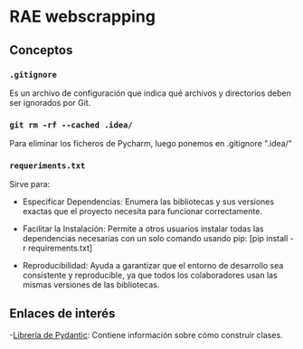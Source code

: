# RAE webscrapping

## Conceptos

### `.gitignore`
Es un archivo de configuración que indica qué archivos y directorios deben ser ignorados por Git.

### `git rm -rf --cached .idea/`
Para eliminar los ficheros de Pycharm, luego ponemos en .gitignore ".idea/"

### `requeriments.txt`
Sirve para:
- Especificar Dependencias: Enumera las bibliotecas y sus versiones exactas que el proyecto necesita para funcionar correctamente.

- Facilitar la Instalación: Permite a otros usuarios instalar todas las dependencias necesarias con un solo comando usando pip: [pip install -r requirements.txt]
- Reproducibilidad: Ayuda a garantizar que el entorno de desarrollo sea consistente y reproducible, ya que todos los colaboradores usan las mismas versiones de las bibliotecas.

## Enlaces de interés
-[Librería de Pydantic](https://docs.pydantic.dev/latest/concepts/models/): Contiene información sobre cómo construir clases.
